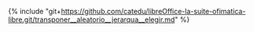 {% include "git+https://github.com/catedu/libreOffice-la-suite-ofimatica-libre.git/transponer__aleatorio__jerarqua__elegir.md" %}